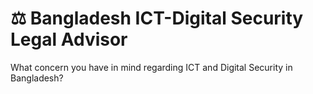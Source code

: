 # ⚖️ Bangladesh ICT-Digital Security Legal Advisor
 What concern you have in mind regarding ICT and Digital Security in Bangladesh?
